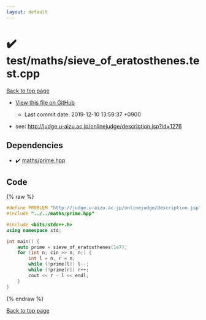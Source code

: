 ```yaml
---
layout: default
---
```


<!-- mathjax config similar to math.stackexchange -->
<script type="text/javascript" async
  src="https://cdnjs.cloudflare.com/ajax/libs/mathjax/2.7.5/MathJax.js?config=TeX-MML-AM_CHTML">
</script>
<script type="text/x-mathjax-config">
  MathJax.Hub.Config({
    TeX: { equationNumbers: { autoNumber: "AMS" }},
    tex2jax: {
      inlineMath: [ ['$','$'] ],
      processEscapes: true
    },
    "HTML-CSS": { matchFontHeight: false },
    displayAlign: "left",
    displayIndent: "2em"
  });
</script>

<script type="text/javascript" src="https://cdnjs.cloudflare.com/ajax/libs/jquery/3.4.1/jquery.min.js"></script>
<script src="https://cdn.jsdelivr.net/npm/jquery-balloon-js@1.1.2/jquery.balloon.min.js" integrity="sha256-ZEYs9VrgAeNuPvs15E39OsyOJaIkXEEt10fzxJ20+2I=" crossorigin="anonymous"></script>
<script type="text/javascript" src="../../../assets/js/copy-button.js"></script>
<link rel="stylesheet" href="../../../assets/css/copy-button.css" />


# :heavy_check_mark: test/maths/sieve_of_eratosthenes.test.cpp
<a href="../../../index.html">Back to top page</a>

* <a href="{{ site.github.repository_url }}/blob/master/test/maths/sieve_of_eratosthenes.test.cpp">View this file on GitHub</a>
    - Last commit date: 2019-12-10 13:59:37 +0900


* see: <a href="http://judge.u-aizu.ac.jp/onlinejudge/description.jsp?id=1276">http://judge.u-aizu.ac.jp/onlinejudge/description.jsp?id=1276</a>


## Dependencies
* :heavy_check_mark: <a href="../../../library/maths/prime.hpp.html">maths/prime.hpp</a>


## Code
{% raw %}
```cpp
#define PROBLEM "http://judge.u-aizu.ac.jp/onlinejudge/description.jsp?id=1276"
#include "../../maths/prime.hpp"

#include <bits/stdc++.h>
using namespace std;

int main() {
    auto prime = sieve_of_eratosthenes(1e7);
    for (int n; cin >> n, n;) {
        int l = n, r = n;
        while (!prime[l]) l--;
        while (!prime[r]) r++;
        cout << r - l << endl;
    }
}
```
{% endraw %}

<a href="../../../index.html">Back to top page</a>

